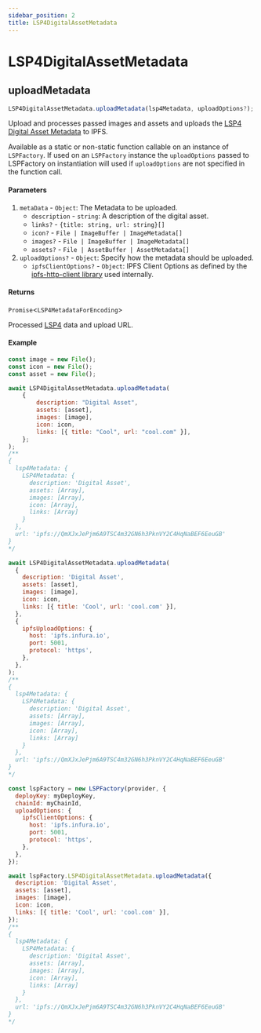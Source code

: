 ```yaml
---
sidebar_position: 2
title: LSP4DigitalAssetMetadata
---
```


# LSP4DigitalAssetMetadata

## uploadMetadata

```js
LSP4DigitalAssetMetadata.uploadMetadata(lsp4Metadata, uploadOptions?);
```

Upload and processes passed images and assets and uploads the [LSP4 Digital Asset Metadata](https://github.com/lukso-network/LIPs/blob/main/LSPs/LSP-4-DigitalAsset-Metadata.md) to IPFS.

Available as a static or non-static function callable on an instance of `LSPFactory`. If used on an `LSPFactory` instance the `uploadOptions` passed to LSPFactory on instantiation will used if `uploadOptions` are not specified in the function call.

#### Parameters

1. `metaData` - `Object`: The Metadata to be uploaded.
   - `description` - `string`: A description of the digital asset.
   - `links?` - `{title: string, url: string}[]`
   - `icon?` - `File | ImageBuffer | ImageMetadata[]`
   - `images?` - `File | ImageBuffer | ImageMetadata[]`
   - `assets?` - `File | AssetBuffer | AssetMetadata[]`
2. `uploadOptions?` - `Object`: Specify how the metadata should be uploaded.
   - `ipfsClientOptions?` - `Object`: IPFS Client Options as defined by the [ipfs-http-client library](https://github.com/ipfs/js-ipfs/tree/master/packages/ipfs-http-client#createoptions) used internally.

#### Returns

`Promise`<`LSP4MetadataForEncoding`\>

Processed [LSP4](https://github.com/lukso-network/LIPs/blob/main/LSPs/LSP-4-DigitalAsset-Metadata.md) data and upload URL.

#### Example

```javascript title="Uploading LSP4Metadata"
const image = new File();
const icon = new File();
const asset = new File();

await LSP4DigitalAssetMetadata.uploadMetadata(
    {
        description: "Digital Asset",
        assets: [asset],
        images: [image],
        icon: icon,
        links: [{ title: "Cool", url: "cool.com" }],
    };
);
/**
{
  lsp4Metadata: {
    LSP4Metadata: {
      description: 'Digital Asset',
      assets: [Array],
      images: [Array],
      icon: [Array],
      links: [Array]
    }
  },
  url: 'ipfs://QmXJxJePjm6A9TSC4m32GN6h3PknVY2C4HqNaBEF6EeuGB'
}
*/
```

```javascript title="Uploading LSP4Metadata using custom uploadOptions"
await LSP4DigitalAssetMetadata.uploadMetadata(
  {
    description: 'Digital Asset',
    assets: [asset],
    images: [image],
    icon: icon,
    links: [{ title: 'Cool', url: 'cool.com' }],
  },
  {
    ipfsUploadOptions: {
      host: 'ipfs.infura.io',
      port: 5001,
      protocol: 'https',
    },
  },
);
/**
{
  lsp4Metadata: {
    LSP4Metadata: {
      description: 'Digital Asset',
      assets: [Array],
      images: [Array],
      icon: [Array],
      links: [Array]
    }
  },
  url: 'ipfs://QmXJxJePjm6A9TSC4m32GN6h3PknVY2C4HqNaBEF6EeuGB'
}
*/
```

```javascript title="Uploading LSP4Metadata using uploadOptions passed when instantiating LSPFactory"
const lspFactory = new LSPFactory(provider, {
  deployKey: myDeployKey,
  chainId: myChainId,
  uploadOptions: {
    ipfsClientOptions: {
      host: 'ipfs.infura.io',
      port: 5001,
      protocol: 'https',
    },
  },
});

await lspFactory.LSP4DigitalAssetMetadata.uploadMetadata({
  description: 'Digital Asset',
  assets: [asset],
  images: [image],
  icon: icon,
  links: [{ title: 'Cool', url: 'cool.com' }],
});
/**
{
  lsp4Metadata: {
    LSP4Metadata: {
      description: 'Digital Asset',
      assets: [Array],
      images: [Array],
      icon: [Array],
      links: [Array]
    }
  },
  url: 'ipfs://QmXJxJePjm6A9TSC4m32GN6h3PknVY2C4HqNaBEF6EeuGB'
}
*/
```
